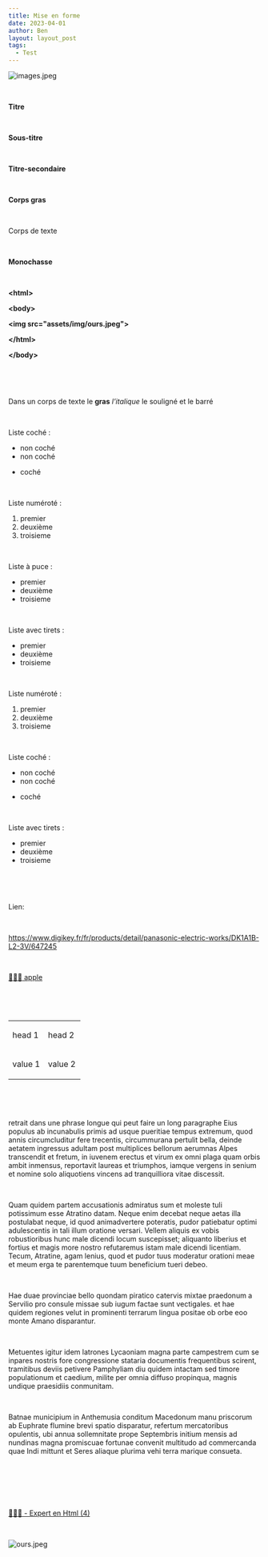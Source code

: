 ```yaml
---
title: Mise en forme
date: 2023-04-01
author: Ben
layout: layout_post
tags:
  - Test
---
```


<p class="p3"><img src="{{ "assets/img/images.jpeg" | relative_url }}" alt="images.jpeg"></p>
<p class="p4"><span class="s1"><b></b></span><br></p>
<p class="p1"><b>Titre</b></p>
<p class="p5"><b></b><br></p>
<p class="p6"><b>Sous-titre</b></p>
<p class="p5"><b></b><br></p>
<p class="p2"><b>Titre-secondaire</b></p>
<p class="p5"><b></b><br></p>
<p class="p2"><b>Corps gras</b></p>
<p class="p5"><b></b><br></p>
<p class="p2">Corps de texte</p>
<p class="p5"><br></p>
<p class="p7"><span class="s1"><b>Monochasse</b></span></p>
<p class="p4"><span class="s1"><b></b></span><br></p>
<p class="p7"><span class="s1"><b>&lt;html&gt;</b></span></p>
<p class="p7"><span class="s1"><b>&lt;body&gt;</b></span></p>
<p class="p7"><span class="s1"><b>&lt;img src="assets/img/ours.jpeg"&gt;</b></span></p>
<p class="p7"><span class="s1"><b>&lt;/html&gt;</b></span></p>
<p class="p7"><span class="s1"><b>&lt;/body&gt;</b></span></p>
<p class="p4"><span class="s1"><b></b></span><br></p>
<p class="p5"><b></b><br></p>
<p class="p2">Dans un corps de texte le <b>gras</b> <i>l’italique</i> le <span class="s2">souligné</span> et le <span class="s3">barré</span></p>
<p class="p5"><b></b><br></p>
<p class="p2">Liste coché :</p>
<ul class="ul1">
<li class="li2">non coché</li>
<li class="li2">non coché</li>
</ul>
<ul class="ul2">
<li class="li2">coché</li>
</ul>
<p class="p5"><b></b><br></p>
<p class="p2">Liste numéroté :</p>
<ol class="ol1">
<li class="li2">premier</li>
<li class="li2">deuxième</li>
<li class="li2">troisieme</li>
</ol>
<p class="p5"><b></b><br></p>
<p class="p2">Liste à puce :</p>
<ul class="ul3">
<li class="li2"><span class="s4"></span>premier</li>
<li class="li2"><span class="s4"></span>deuxième</li>
<li class="li2"><span class="s4"></span>troisieme</li>
</ul>
<p class="p5"><br></p>
<p class="p2">Liste avec tirets :</p>
<ul class="ul4">
<li class="li2"><span class="s5"></span>premier</li>
<li class="li2"><span class="s5"></span>deuxième</li>
<li class="li2"><span class="s5"></span>troisieme</li>
</ul>
<p class="p5"><br></p>
<p class="p2">Liste numéroté :</p>
<ol class="ol1">
<li class="li2">premier</li>
<li class="li2">deuxième</li>
<li class="li2">troisieme</li>
</ol>
<p class="p5"><br></p>
<p class="p2">Liste coché :</p>
<ul class="ul1">
<li class="li2">non coché</li>
<li class="li2">non coché</li>
</ul>
<ul class="ul2">
<li class="li2">coché</li>
</ul>
<p class="p5"><br></p>
<p class="p2">Liste avec tirets :</p>
<ul class="ul4">
<li class="li2"><span class="s5"></span>premier</li>
<li class="li2"><span class="s5"></span>deuxième</li>
<li class="li2"><span class="s5"></span>troisieme</li>
</ul>
<p class="p5"><br></p>
<p class="p5"><br></p>
<p class="p2">Lien:</p>
<p class="p5"><br></p>
<p class="p2"><a href="https://www.digikey.fr/fr/products/detail/panasonic-electric-works/DK1A1B-L2-3V/647245">https://www.digikey.fr/fr/products/detail/panasonic-electric-works/DK1A1B-L2-3V/647245</a></p>
<p class="p5"><br></p>
<p class="p8"><a href="http://apple.com">👨🏻‍💻<span class="s6"> apple</span></a></p>
<p class="p5"><br></p>
<p class="p5"><br></p>
<table cellspacing="0" cellpadding="0" class="t1">
<tbody>
<tr>
<td valign="top" class="td1">
<p class="p9">head 1</p>
</td>
<td valign="top" class="td1">
<p class="p2">head 2<span class="Apple-converted-space"> </span></p>
</td>
</tr>
<tr>
<td valign="top" class="td1">
<p class="p2">value 1</p>
</td>
<td valign="top" class="td1">
<p class="p10">value 2</p>
</td>
</tr>
</tbody>
</table>
<p class="p5"><br></p>
<p class="p5"><br></p>
<p class="p2"><span class="Apple-tab-span">	</span>retrait dans une phrase longue qui peut faire un long paragraphe Eius populus ab incunabulis primis ad usque pueritiae tempus extremum, quod annis circumcluditur fere trecentis, circummurana pertulit bella, deinde aetatem ingressus adultam post multiplices bellorum aerumnas Alpes transcendit et fretum, in iuvenem erectus et virum ex omni plaga quam orbis ambit inmensus, reportavit laureas et triumphos, iamque vergens in senium et nomine solo aliquotiens vincens ad tranquilliora vitae discessit.</p>
<p class="p5"><br></p>
<p class="p11">Quam quidem partem accusationis admiratus sum et moleste tuli potissimum esse Atratino datam. Neque enim decebat neque aetas illa postulabat neque, id quod animadvertere poteratis, pudor patiebatur optimi adulescentis in tali illum oratione versari. Vellem aliquis ex vobis robustioribus hunc male dicendi locum suscepisset; aliquanto liberius et fortius et magis more nostro refutaremus istam male dicendi licentiam. Tecum, Atratine, agam lenius, quod et pudor tuus moderatur orationi meae et meum erga te parentemque tuum beneficium tueri debeo.</p>
<p class="p5"><br></p>
<p class="p2">Hae duae provinciae bello quondam piratico catervis mixtae praedonum a Servilio pro consule missae sub iugum factae sunt vectigales. et hae quidem regiones velut in prominenti terrarum lingua positae ob orbe eoo monte Amano disparantur.</p>
<p class="p5"><br></p>
<p class="p12">Metuentes igitur idem latrones Lycaoniam magna parte campestrem cum se inpares nostris fore congressione stataria documentis frequentibus scirent, tramitibus deviis petivere Pamphyliam diu quidem intactam sed timore populationum et caedium, milite per omnia diffuso propinqua, magnis undique praesidiis conmunitam.</p>
<p class="p5"><br></p>
<p class="p2">Batnae municipium in Anthemusia conditum Macedonum manu priscorum ab Euphrate flumine brevi spatio disparatur, refertum mercatoribus opulentis, ubi annua sollemnitate prope Septembris initium mensis ad nundinas magna promiscuae fortunae convenit multitudo ad commercanda quae Indi mittunt et Seres aliaque plurima vehi terra marique consueta.</p>
<p class="p5"><br></p>
<p class="p5"><b></b><br></p>
<p class="p5"><b></b><br></p>
<p class="p3"><a href="https://chat.openai.com/chat/b5a1e47b-5702-470e-be97-85b51328bedb">👨🏼‍💻 - Expert en Html (4)</a></p>
<p class="p5"><br></p>
<p class="p3"><img src="{{ "assets/img/ours.jpeg" | relative_url }}" alt="ours.jpeg"></p>
<p class="p5"><br></p>
<p class="p5"><br></p>
<p class="p5"><br></p>
<p class="p5"><br></p>
<p class="p5"><br></p>
<p class="p5"><br></p>


